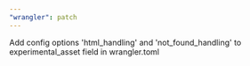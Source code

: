 ```yaml
---
"wrangler": patch
---
```


Add config options 'html_handling' and 'not_found_handling' to experimental_asset field in wrangler.toml
